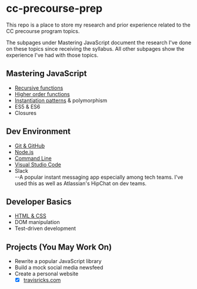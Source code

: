 # cc-precourse-prep
This repo is a place to store my research and prior experience related to the CC precourse program topics.

The subpages under Mastering JavaScript document the research I've done on these topics since receiving the syllabus. All other subpages show the experience I've had with those topics.

## Mastering JavaScript

* [Recursive functions](recursive-functions.md)
* [Higher order functions](higher-order-functions.md)
* [Instantiation patterns](instantiation.md) & polymorphism
* ES5 & ES6
* Closures

## Dev Environment

* [Git & GitHub](git-and-github.md)
* [Node.js](nodejs.md)
* [Command Line](command-line.md)
* [Visual Studio Code](vsc.md)
* Slack <br>
--A popular instant messaging app especially among tech teams. I've used this as well as Atlassian's HipChat on dev teams.

## Developer Basics

* [HTML & CSS](html-css.md)
* DOM manipulation
* Test-driven development

## Projects (You May Work On)

* Rewrite a popular JavaScript library
* Build a mock social media newsfeed
* Create a personal website
    - [x] <a href="http://travisricks.com" target="_blank">travisricks.com</a>